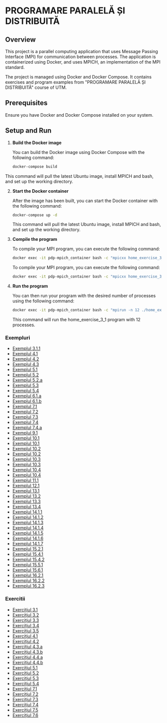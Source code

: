 # PROGRAMARE PARALELĂ ȘI DISTRIBUITĂ

## Overview

This project is a parallel computing application that uses Message Passing Interface (MPI) for communication between processes. The application is containerized using Docker, and uses MPICH, an implementation of the MPI standard.

The project is managed using Docker and Docker Compose. It contains exercises and program examples from "PROGRAMARE PARALELĂ ȘI DISTRIBUITĂ" course of UTM.

## Prerequisites

Ensure you have Docker and Docker Compose installed on your system.

## Setup and Run

1. **Build the Docker image**

   You can build the Docker image using Docker Compose with the following command:

   ```bash
   docker-compose build
This command will pull the latest Ubuntu image, install MPICH and bash, and set up the working directory.

2. **Start the Docker container**

   After the image has been built, you can start the Docker container with the following command:

   ```bash
   docker-compose up -d
    ```
    This command will pull the latest Ubuntu image, install MPICH and bash, and set up the working directory.


3. **Compile the program**

   To compile your MPI program, you can execute the following command:

   ```bash
   docker exec -it pdp-mpich_container bash -c "mpicxx home_exercise_3_1.cpp -o home_exercise_3_1"
    ```
   To compile your MPI program, you can execute the following command:

   ```bash
   docker exec -it pdp-mpich_container bash -c "mpicxx home_exercise_3_1.cpp -fopenmp -o home_exercise_3_1"

2. **Run the program**

   You can then run your program with the desired number of processes using the following command:

   ```bash
   docker exec -it pdp-mpich_container bash -c "mpirun -n 12 ./home_exercise_3_1"
    ```
   This command will run the home_exercise_3_1 program with 12 processes.



### Exempluri
- [Exemplul 3.1.1](exercises/exercise_311.cpp)
- [Exemplul 4.1](exercises/exercise_41.cpp)
- [Exemplul 4.2](exercises/exercise_42.cpp)
- [Exemplul 4.3](exercises/exercise_43.cpp)
- [Exemplul 5.1](exercises/exercise_51.cpp)
- [Exemplul 5.2](exercises/exercise_52.cpp)
- [Exemplul 5.2.a](exercises/exercise_52a.cpp)
- [Exemplul 5.3](exercises/exercise_53.cpp)
- [Exemplul 5.4](exercises/exercise_54.cpp)
- [Exemplul 6.1.a](exercises/exercise_61a.cpp)
- [Exemplul 6.1.b](exercises/exercise_61b.cpp)
- [Exemplul 7.1](exercises/exercise_71.cpp)
- [Exemplul 7.2](exercises/exercise_72.cpp)
- [Exemplul 7.3](exercises/exercise_73.cpp)
- [Exemplul 7.4](exercises/exercise_74.cpp)
- [Exemplul 7.4.a](exercises/exercise_74a.cpp)
- [Exemplul 9.1](exercises/exercise_91.cpp)
- [Exemplul 10.1](exercises/exercise_10_1.cpp)
- [Exemplul 10.1](exercises/exercise_10_1_worker.cpp)
- [Exemplul 10.2](exercises/exercise_10_2.cpp)
- [Exemplul 10.2](exercises/exercise_10_2_spawn_worker1.cpp)
- [Exemplul 10.3](exercises/exercise_10_3.cpp)
- [Exemplul 10.3](exercises/exercise_10_3_comunication_worker.cpp)
- [Exemplul 10.4](exercises/exercise_10_4.cpp)
- [Exemplul 10.4](exercises/exercise_10_4_comunication_worker_v1.cpp)
- [Exemplul 11.1](exercises/exercise_11_1.cpp)
- [Exemplul 12.1](exercises/exercise_12_1.cpp)
- [Exemplul 13.1](exercises/exercise_13_1.cpp)
- [Exemplul 13.2](exercises/exercise_13_2.cpp)
- [Exemplul 13.3](exercises/exercise_13_3.cpp)
- [Exemplul 13.4](exercises/exercise_13_4.cpp)
- [Exemplul 14.1.1](exercises/exercise_14_1_1.cpp)
- [Exemplul 14.1.2](exercises/exercise_14_1_2.cpp)
- [Exemplul 14.1.3](exercises/exercise_14_1_3.cpp)
- [Exemplul 14.1.4](exercises/exercise_14_1_4.cpp)
- [Exemplul 14.1.5](exercises/exercise_14_1_5.cpp)
- [Exemplul 14.1.6](exercises/exercise_14_1_6.cpp)
- [Exemplul 14.1.7](exercises/exercise_14_1_7.cpp)
- [Exemplul 15.2.1](exercises/exercise_15_2_1.cpp)
- [Exemplul 15.4.1](exercises/exercise_15_4_1.cpp)
- [Exemplul 15.4.2](exercises/exercise_15_4_2.cpp)
- [Exemplul 15.5.1](exercises/exercise_15_5_1.cpp)
- [Exemplul 15.6.1](exercises/exercise_15_6_1.cpp)
- [Exemplul 16.2.1](exercises/exercise_16_2_1.cpp)
- [Exemplul 16.2.2](exercises/exercise_16_2_2.cpp)
- [Exemplul 16.2.3](exercises/exercise_16_2_3.cpp)

### Exercitii
- [Exercițiul 3.1](exercises/home_exercise_3_1.cpp)
- [Exercițiul 3.2](exercises/home_exercise_3_2.cpp)
- [Exercițiul 3.3](exercises/home_exercise_3_3.cpp)
- [Exercițiul 3.4](exercises/home_exercise_3_4.cpp)
- [Exercițiul 3.5](exercises/home_exercise_3_5.cpp)
- [Exercițiul 4.1](exercises/home_exercise_4_1.cpp)
- [Exercițiul 4.2](exercises/home_exercise_4_2.cpp)
- [Exercițiul 4.3.a](exercises/home_exercise_4_3a.cpp)
- [Exercițiul 4.3.b](exercises/home_exercise_4_3b.cpp)
- [Exercițiul 4.4.a](exercises/home_exercise_4_4a.cpp)
- [Exercițiul 4.4.b](exercises/home_exercise_4_4b.cpp)
- [Exercițiul 5.1](exercises/home_exercise_5_1.cpp)
- [Exercițiul 5.2](exercises/home_exercise_5_2.cpp)
- [Exercițiul 5.3](exercises/home_exercise_5_3.cpp)
- [Exercițiul 5.4](exercises/home_exercise_5_4.cpp)
- [Exercițiul 7.1](exercises/home_exercise_7_1.cpp)
- [Exercițiul 7.2](exercises/home_exercise_7_2.cpp)
- [Exercițiul 7.3](exercises/home_exercise_7_3.cpp)
- [Exercițiul 7.4](exercises/home_exercise_7_4.cpp)
- [Exercițiul 7.5](exercises/home_exercise_7_5.cpp)
- [Exercițiul 7.6](exercises/home_exercise_7_6.cpp)

